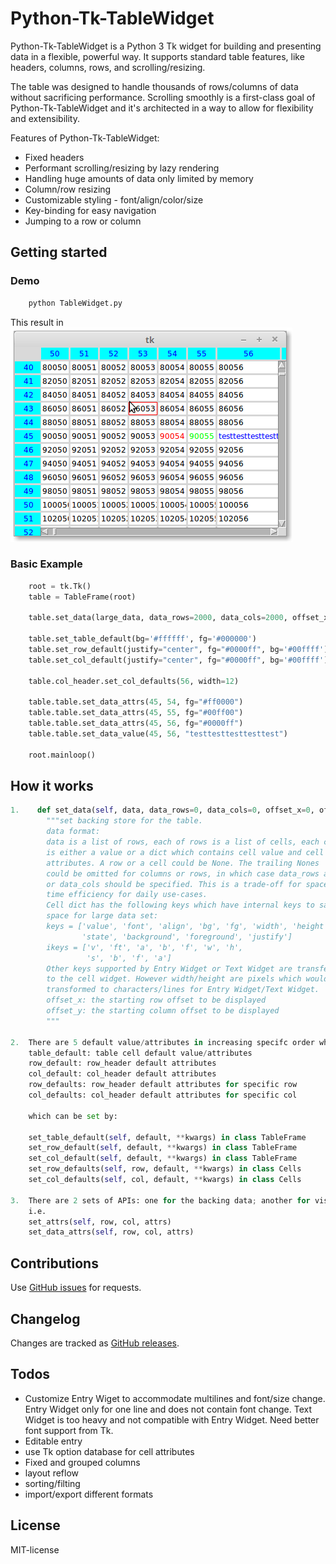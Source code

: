 Python-Tk-TableWidget
====================================

Python-Tk-TableWidget is a Python 3 Tk widget for building and presenting data in a flexible, powerful way. It supports standard table features, like headers, columns, rows, and scrolling/resizing.

The table was designed to handle thousands of rows/columns of data without sacrificing performance. Scrolling smoothly is a first-class goal of Python-Tk-TableWidget and it's architected in a way to allow for flexibility and extensibility.

Features of Python-Tk-TableWidget:
* Fixed headers
* Performant scrolling/resizing by lazy rendering
* Handling huge amounts of data only limited by memory
* Column/row resizing
* Customizable styling - font/align/color/size
* Key-binding for easy navigation
* Jumping to a row or column

Getting started
---------------

### Demo
```bash
    python TableWidget.py
```
This result in ![screenshot](screenshot.png)

### Basic Example

```python
    root = tk.Tk()
    table = TableFrame(root)
    
    table.set_data(large_data, data_rows=2000, data_cols=2000, offset_x=50, offset_y=40)
    
    table.set_table_default(bg='#ffffff', fg='#000000')
    table.set_row_default(justify="center", fg="#0000ff", bg='#00ffff')
    table.set_col_default(justify="center", fg="#0000ff", bg='#00ffff')

    table.col_header.set_col_defaults(56, width=12)
    
    table.table.set_data_attrs(45, 54, fg="#ff0000")
    table.table.set_data_attrs(45, 55, fg="#00ff00")
    table.table.set_data_attrs(45, 56, fg="#0000ff")
    table.table.set_data_value(45, 56, "testtesttesttesttest")
    
    root.mainloop()
```

How it works
------------

```python
1.    def set_data(self, data, data_rows=0, data_cols=0, offset_x=0, offset_y=0):
        """set backing store for the table.
        data format:
        data is a list of rows, each of rows is a list of cells, each cell
        is either a value or a dict which contains cell value and cell
        attributes. A row or a cell could be None. The trailing Nones 
        could be omitted for columns or rows, in which case data_rows and/
        or data_cols should be specified. This is a trade-off for space and
        time efficiency for daily use-cases.
        Cell dict has the following keys which have internal keys to save
        space for large data set:
        keys = ['value', 'font', 'align', 'bg', 'fg', 'width', 'height',
                'state', 'background', 'foreground', 'justify']
        ikeys = ['v', 'ft', 'a', 'b', 'f', 'w', 'h',
                 's', 'b', 'f', 'a']
        Other keys supported by Entry Widget or Text Widget are transferred
        to the cell widget. However width/height are pixels which would be
        transformed to characters/lines for Entry Widget/Text Widget.
        offset_x: the starting row offset to be displayed
        offset_y: the starting column offset to be displayed
        """

2.  There are 5 default value/attributes in increasing specifc order where the later overrides the former:
    table_default: table cell default value/attributes
    row_default: row_header default attributes
    col_default: col_header default attributes
    row_defaults: row_header default attributes for specific row
    col_defaults: col_header default attributes for specific col
    
    which can be set by:
    
    set_table_default(self, default, **kwargs) in class TableFrame
    set_row_default(self, default, **kwargs) in class TableFrame
    set_col_default(self, default, **kwargs) in class TableFrame
    set_row_defaults(self, row, default, **kwargs) in class Cells
    set_col_defaults(self, col, default, **kwargs) in class Cells
    
3.  There are 2 sets of APIs: one for the backing data; another for visible cell on screen
    i.e.
    set_attrs(self, row, col, attrs)
    set_data_attrs(self, row, col, attrs)
```

Contributions
------------

Use [GitHub issues](https://github.com/michaelben/Python-Tk-TableWidget/issues) for requests.

Changelog
---------

Changes are tracked as [GitHub releases](https://github.com/michaelben/Python-Tk-TableWidget/releases).

Todos
-----
* Customize Entry Wiget to accommodate multilines and font/size change. Entry Widget only for one line and does not contain font change. Text Widget is too heavy and not compatible with Entry Widget. Need better font support from Tk.
* Editable entry
* use Tk option database for cell attributes
* Fixed and grouped columns
* layout reflow
* sorting/filting
* import/export different formats

License
-------

MIT-license
